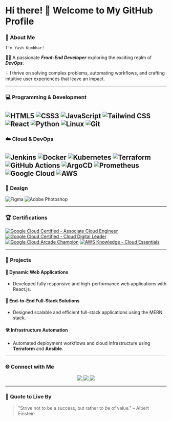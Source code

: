 # Hi there! 👋 Welcome to My GitHub Profile     

                                                                                                                
### 🌟 About Me

    I'm Yash Kumbhar!
👨‍💻 A passionate ***Front-End Developer*** exploring the exciting realm of ***DevOps***.    

💡 I thrive on solving complex problems, automating workflows, and crafting intuitive user experiences that leave an impact.


---


### 💻 Programming & Development  

   ![HTML5](https://img.shields.io/badge/-HTML5-E34F26?style=flat&logo=html5&logoColor=white) ![CSS3](https://img.shields.io/badge/-CSS3-1572B6?style=flat&logo=css3&logoColor=white) ![JavaScript](https://img.shields.io/badge/-JavaScript-F7DF1E?style=flat&logo=javascript&logoColor=black) ![Tailwind CSS](https://img.shields.io/badge/-TailwindCSS-38B2AC?style=flat&logo=tailwind-css&logoColor=white) ![React](https://img.shields.io/badge/-React-61DAFB?style=flat&logo=react&logoColor=black) ![Python](https://img.shields.io/badge/-Python-3776AB?style=flat&logo=python&logoColor=white) ![Linux](https://img.shields.io/badge/-Linux-FCC624?style=flat&logo=linux&logoColor=black) ![Git](https://img.shields.io/badge/-Git-F05032?style=flat&logo=git&logoColor=white)
  ----

### ☁️ Cloud & DevOps
  
  ![Jenkins](https://img.shields.io/badge/-Jenkins-D24939?style=flat&logo=jenkins&logoColor=white) ![Docker](https://img.shields.io/badge/-Docker-2496ED?style=flat&logo=docker&logoColor=white) ![Kubernetes](https://img.shields.io/badge/-Kubernetes-326CE5?style=flat&logo=kubernetes&logoColor=white) ![Terraform](https://img.shields.io/badge/-Terraform-623CE4?style=flat&logo=terraform&logoColor=white) ![GitHub Actions](https://img.shields.io/badge/-GitHub%20Actions-2088FF?style=flat&logo=github-actions&logoColor=white) ![ArgoCD](https://img.shields.io/badge/-ArgoCD-FE0000?style=flat&logo=argo&logoColor=white) ![Prometheus](https://img.shields.io/badge/-Prometheus-E6522C?style=flat&logo=prometheus&logoColor=white) ![Google Cloud](https://img.shields.io/badge/-Google%20Cloud-4285F4?style=flat&logo=google-cloud&logoColor=white) ![AWS](https://img.shields.io/badge/-AWS-FF9900?style=flat&logo=amazon-aws&logoColor=white)
  ----
### 🎨 Design  

  ![Figma](https://img.shields.io/badge/-Figma-F24E1E?style=flat&logo=figma&logoColor=white) ![Adobe Photoshop](https://img.shields.io/badge/-Adobe%20Photoshop-31A8FF?style=flat&logo=adobe-photoshop&logoColor=black)

---


### 🏆 Certifications  

[![Google Cloud Certified - Associate Cloud Engineer](https://img.shields.io/badge/-Associate%20Cloud%20Engineer-4285F4?style=flat&logo=google-cloud&logoColor=white)](https://www.credly.com/badges/336d638b-1e6c-4d7d-b2d7-32afc8bb268c/public_url)  [![Google Cloud Certified - Cloud Digital Leader](https://img.shields.io/badge/-Cloud%20Digital%20Leader-4285F4?style=flat&logo=google-cloud&logoColor=white)](https://www.credly.com/badges/5600c4d9-9117-45a3-ae14-141fcef80fb3/public_url)  [![Google Cloud Arcade Champion](https://img.shields.io/badge/-Arcade%20Champion-4285F4?style=flat&logo=google-cloud&logoColor=white)](https://www.linkedin.com/posts/activity-7244325682682494976-DRrZ?utm_source=share&utm_medium=member_desktop)  [![AWS Knowledge - Cloud Essentials](https://img.shields.io/badge/-AWS%20Cloud%20Essentials-FF9900?style=flat&logo=amazon-aws&logoColor=white)](https://www.credly.com/badges/cc558d32-8ba5-465e-b0e2-23ae5c952ee8/public_url)


---


### 🚀 Projects

#### 🌟 **Dynamic Web Applications**
- Developed fully responsive and high-performance web applications with React.js.

#### 💼 **End-to-End Full-Stack Solutions**
- Designed scalable and efficient full-stack applications using the MERN stack.

#### 🛠 **Infrastructure Automation**
- Automated deployment workflows and cloud infrastructure using **Terraform** and **Ansible**.


---


### 🌐 Connect with Me

<div align="center">
  <a href="https://www.linkedin.com/in/yash-kumbhar-236b1b24a" target="_blank">
    <img src="https://img.shields.io/badge/-LinkedIn-0077B5?style=for-the-badge&logo=linkedin&logoColor=white"/>
  </a>
  <a href="mailto:Yashkumbhar0777@gmail.com" target="_blank">
    <img src="https://img.shields.io/badge/-Email-D14836?style=for-the-badge&logo=gmail&logoColor=white"/>
  </a>
  <a href="https://www.youtube.com/channel/UCr4aKseBLJy5oyt4KcWUsBA" target="_blank">
  <img src="https://img.shields.io/badge/-YouTube-FF0000?style=for-the-badge&logo=youtube&logoColor=white"/>
</a>
</div>


---


### 📖 Quote to Live By
> "Strive not to be a success, but rather to be of value." – Albert Einstein
